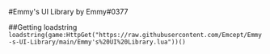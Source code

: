 #Emmy's UI Library by Emmy#0377

##Getting loadstring
`loadstring(game:HttpGet("https://raw.githubusercontent.com/Emcept/Emmy-s-UI-Library/main/Emmy's%20UI%20Library.lua"))()`
